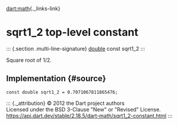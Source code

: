 [dart:math](../dart-math/dart-math-library){._links-link}

sqrt1\_2 top-level constant
===========================

::: {.section .multi-line-signature}
[double](../dart-core/double-class) const sqrt1\_2
:::

Square root of 1/2.

Implementation {#source}
--------------

``` {.language-dart data-language="dart"}
const double sqrt1_2 = 0.7071067811865476;
```

::: {._attribution}
© 2012 the Dart project authors\
Licensed under the BSD 3-Clause \"New\" or \"Revised\" License.\
<https://api.dart.dev/stable/2.18.5/dart-math/sqrt1_2-constant.html>
:::
